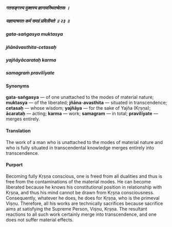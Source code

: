 ##### गतसङ्गस्य मुक्तस्य ज्ञानावस्थितचेतसः ।
##### यज्ञायाचरतः कर्म समग्रं प्रविलीयते ॥ २३ ॥

##### gata-saṅgasya muktasya
##### jñānāvasthita-cetasaḥ
##### yajñāyācarataḥ karma
##### samagraṁ pravilīyate

#### Synonyms

**gata**-**saṅgasya** — of one unattached to the modes of material nature; **muktasya** — of the liberated; **jñāna**-**avasthita** — situated in transcendence; **cetasaḥ** — whose wisdom; **yajñāya** — for the sake of Yajña (Kṛṣṇa); **ācarataḥ** — acting; **karma** — work; **samagram** — in total; **pravilīyate** — merges entirely.

#### Translation

The work of a man who is unattached to the modes of material nature and who is fully situated in transcendental knowledge merges entirely into transcendence.

#### Purport

Becoming fully Kṛṣṇa conscious, one is freed from all dualities and thus is free from the contaminations of the material modes. He can become liberated because he knows his constitutional position in relationship with Kṛṣṇa, and thus his mind cannot be drawn from Kṛṣṇa consciousness. Consequently, whatever he does, he does for Kṛṣṇa, who is the primeval Viṣṇu. Therefore, all his works are technically sacrifices because sacrifice aims at satisfying the Supreme Person, Viṣṇu, Kṛṣṇa. The resultant reactions to all such work certainly merge into transcendence, and one does not suffer material effects.